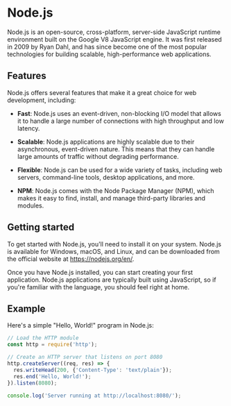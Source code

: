 # Node.js

Node.js is an open-source, cross-platform, server-side JavaScript runtime environment built on the Google V8 JavaScript engine. It was first released in 2009 by Ryan Dahl, and has since become one of the most popular technologies for building scalable, high-performance web applications.

## Features

Node.js offers several features that make it a great choice for web development, including:

- **Fast**: Node.js uses an event-driven, non-blocking I/O model that allows it to handle a large number of connections with high throughput and low latency.

- **Scalable**: Node.js applications are highly scalable due to their asynchronous, event-driven nature. This means that they can handle large amounts of traffic without degrading performance.

- **Flexible**: Node.js can be used for a wide variety of tasks, including web servers, command-line tools, desktop applications, and more.

- **NPM**: Node.js comes with the Node Package Manager (NPM), which makes it easy to find, install, and manage third-party libraries and modules.

## Getting started

To get started with Node.js, you'll need to install it on your system. Node.js is available for Windows, macOS, and Linux, and can be downloaded from the official website at https://nodejs.org/en/.

Once you have Node.js installed, you can start creating your first application. Node.js applications are typically built using JavaScript, so if you're familiar with the language, you should feel right at home.

## Example

Here's a simple "Hello, World!" program in Node.js:

```javascript
// Load the HTTP module
const http = require('http');

// Create an HTTP server that listens on port 8080
http.createServer((req, res) => {
  res.writeHead(200, {'Content-Type': 'text/plain'});
  res.end('Hello, World!');
}).listen(8080);

console.log('Server running at http://localhost:8080/');
